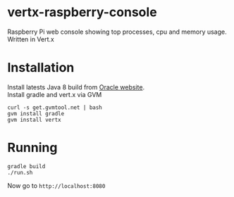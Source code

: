 vertx-raspberry-console
=======================

Raspberry Pi web console showing top processes, cpu and memory usage. Written in Vert.x

Installation
============
Install latests Java 8 build from [Oracle website](http://jdk8.java.net/fxarmpreview).
<br/>
Install gradle and vert.x via GVM 
```
curl -s get.gvmtool.net | bash
gvm install gradle
gvm install vertx
```

Running
=======
```
gradle build
./run.sh
```

Now go to `http://localhost:8080`
